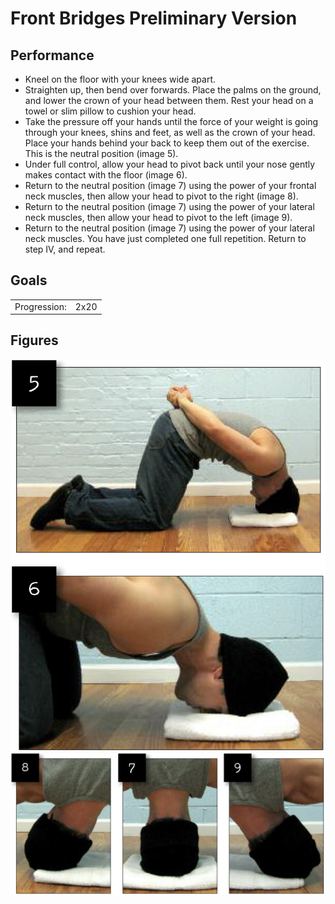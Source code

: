 # Front Bridges Preliminary Version

## Performance

- Kneel on the floor with your knees wide apart.
- Straighten up, then bend over forwards. Place the palms on the ground, and lower the crown of your head between them. Rest your head on a towel or slim pillow to cushion your head.
- Take the pressure off your hands until the force of your weight is going through your knees, shins and feet, as well as the crown of your head. Place your hands behind your back to keep them out of the exercise. This is the neutral position (image 5).
- Under full control, allow your head to pivot back until your nose gently makes contact with the floor (image 6).
- Return to the neutral position (image 7) using the power of your frontal neck muscles, then allow your head to pivot to the right (image 8).
- Return to the neutral position (image 7) using the power of your lateral neck muscles, then allow your head to pivot to the left (image 9).
- Return to the neutral position (image 7) using the power of your lateral neck muscles. You have just completed one full repetition. Return to step IV, and repeat.

## Goals

| | |
|---|---|
|Progression: | 2x20 |

## Figures

![](../../images/00_stretching/01_neck/3.png)
![](../../images/00_stretching/01_neck/4.png)
